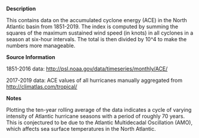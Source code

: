 **Description**

This contains data on the accumulated cyclone energy (ACE) in the North Atlantic basin from 1851-2019.
The index is computed by summing the squares of the maximum sustained wind speed (in knots) in all cyclones in a season at six-hour intervals. The total is then divided by 10^4 to make the numbers more manageable.

**Source Information**

1851-2016 data: http://psl.noaa.gov/data/timeseries/monthly/ACE/

2017-2019 data: ACE values of all hurricanes manually aggregated from http://climatlas.com/tropical/

**Notes**

Plotting the ten-year rolling average of the data indicates a cycle of varying intensity of Atlantic hurricane seasons with a period of roughly 70 years.
This is conjectured to be due to the Atlantic Multidecadal Oscillation (AMO), which affects sea surface temperatures in the North Atlantic.
